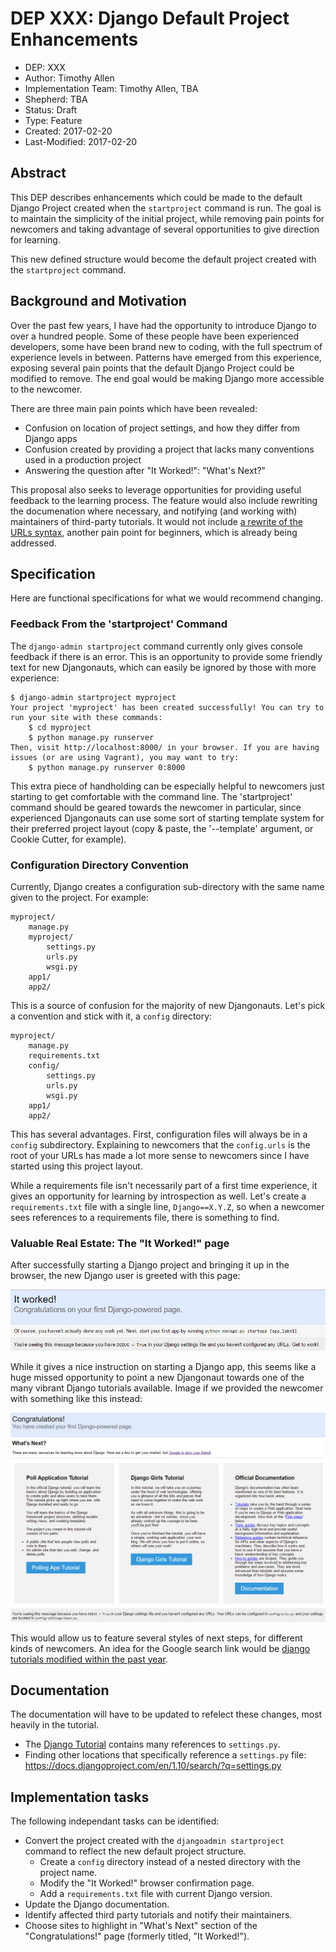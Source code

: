 # DEP XXX: Django Default Project Enhancements

* DEP: XXX
* Author: Timothy Allen
* Implementation Team: Timothy Allen, TBA
* Shepherd: TBA
* Status: Draft
* Type: Feature
* Created: 2017-02-20
* Last-Modified: 2017-02-20

## Abstract

This DEP describes enhancements which could be made to the default Django Project created when the `startproject` command is run. The goal is to maintain the simplicity of the initial project, while removing pain points for newcomers and taking advantage of several opportunities to give direction for learning.

This new defined structure would become the default project created with the `startproject` command.

## Background and Motivation

Over the past few years, I have had the opportunity to introduce Django to over a hundred people. Some of these people have been experienced developers, some have been brand new to coding, with the full spectrum of experience levels in between. Patterns have emerged from this experience, exposing several pain points that the default Django Project could be modified to remove. The end goal would be making Django more accessible to the newcomer.

There are three main pain points which have been revealed:

* Confusion on location of project settings, and how they differ from Django apps
* Confusion created by providing a project that lacks many conventions used in a production project
* Answering the question after "It Worked!": "What's Next?"

This proposal also seeks to leverage opportunities for providing useful feedback to the learning process. The feature would also include rewriting the documenation where necessary, and notifying (and working with) maintainers of third-party tutorials. It would not include [a rewrite of the URLs syntax](https://gist.github.com/tomchristie/cb388f0f6a0dec931c611775f32c5f98), another pain point for beginners, which is already being addressed.

## Specification

Here are functional specifications for what we would recommend changing.

### Feedback From the 'startproject' Command

The `django-admin startproject` command currently only gives console feedback if there is an error. This is an opportunity to provide some friendly text for new Djangonauts, which can easily be ignored by those with more experience:

    $ django-admin startproject myproject
    Your project 'myproject' has been created successfully! You can try to run your site with these commands:
        $ cd myproject
        $ python manage.py runserver
    Then, visit http://localhost:8000/ in your browser. If you are having issues (or are using Vagrant), you may want to try:
        $ python manage.py runserver 0:8000

This extra piece of handholding can be especially helpful to newcomers just starting to get comfortable with the command line. The 'startproject' command should be geared towards the newcomer in particular, since experienced Djangonauts can use some sort of starting template system for their preferred project layout (copy & paste, the '--template' argument, or Cookie Cutter, for example).

### Configuration Directory Convention

Currently, Django creates a configuration sub-directory with the same name given to the project. For example:

```
myproject/
    manage.py
    myproject/
        settings.py
        urls.py
        wsgi.py
    app1/
    app2/
```

This is a source of confusion for the majority of new Djangonauts. Let's pick a convention and stick with it, a `config` directory:

```
myproject/
    manage.py
    requirements.txt
    config/
        settings.py
        urls.py
        wsgi.py
    app1/
    app2/
```

This has several advantages. First, configuration files will always be in a `config` subdirectory. Explaining to newcomers that the `config.urls` is the root of your URLs has made a lot more sense to newcomers since I have started using this project layout.

While a requirements file isn't necessarily part of a first time experience, it gives an opportunity for learning by introspection as well. Let's create a `requirements.txt` file with a single line, `Django==X.Y.Z`, so when a newcomer sees references to a requirements file, there is something to find.

### Valuable Real Estate: The "It Worked!" page

After successfully starting a Django project and bringing it up in the browser, the new Django user is greeted with this page:

![Django's 'It Worked!' Page](img/itworked.jpg "Django's 'It Worked!' Page")

While it gives a nice instruction on starting a Django app, this seems like a huge missed opportunity to point a new Djangonaut towards one of the many vibrant Django tutorials available. Image if we provided the newcomer with something like this instead:

![Proposal 'Congratulations!' Page](img/congrats.jpg "Proposal 'Congratulations!' Page")

This would allow us to feature several styles of next steps, for different kinds of newcomers. An idea for the Google search link would be [django tutorials modified within the past year](https://www.google.com/search?q=django+tutorials&tbs=qdr:y).

## Documentation

The documentation will have to be updated to refelect these changes, most heavily in the tutorial.

* The [Django Tutorial](https://docs.djangoproject.com/en/1.11/intro/) contains many references to `settings.py`.
* Finding other locations that specifically reference a `settings.py` file: https://docs.djangoproject.com/en/1.10/search/?q=settings.py

## Implementation tasks

The following independant tasks can be identified:

* Convert the project created with the `djangoadmin startproject` command to reflect the new default project structure.
    * Create a `config` directory instead of a nested directory with the project name.
    * Modify the "It Worked!" browser confirmation page.
    * Add a `requirements.txt` file with current Django version.
* Update the Django documentation.
* Identify affected third party tutorials and notify their maintainers.
* Choose sites to highlight in "What's Next" section of the "Congratulations!" page (formerly titled, "It Worked!").
